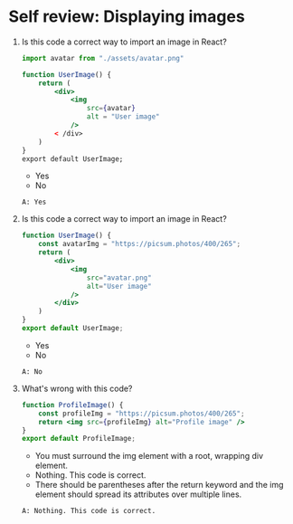 # Self review: Displaying images

1. Is this code a correct way to import an image in React?
    ```jsx
    import avatar from "./assets/avatar.png"

    function UserImage() {
        return ( 
            <div>
                <img 
                    src={avatar}
                    alt = "User image" 
                />
            < /div>
        )
    }
    export default UserImage;
    ```
    - Yes 
    - No
    ```
    A: Yes
    ```

2. Is this code a correct way to import an image in React?
    ```jsx
    function UserImage() {
        const avatarImg = "https://picsum.photos/400/265";
        return ( 
            <div>
                <img 
                    src="avatar.png"
                    alt="User image" 
                />
            </div>
        )
    }
    export default UserImage;
    ```
    - Yes 
    - No
    ```
    A: No
    ```

3. What's wrong with this code?
    ```jsx
    function ProfileImage() {
        const profileImg = "https://picsum.photos/400/265";
        return <img src={profileImg} alt="Profile image" />
    }
    export default ProfileImage;
    ```
    - You must surround the img element with a root, wrapping div element.
    - Nothing. This code is correct.
    - There should be parentheses after the return keyword and the img element should spread its attributes over multiple lines.
    ```
    A: Nothing. This code is correct.
    ```
